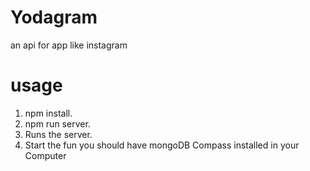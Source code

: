 # Yodagram 

an api for app like instagram

# usage
1. npm install.
2. npm run server.
3. Runs the server.
4. Start the fun
   you should have mongoDB Compass installed in your Computer 
